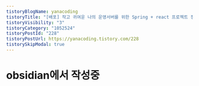 ```yaml
---
tistoryBlogName: yanacoding
tistoryTitle: "[배포] 작고 귀여운 나의 운영서버를 위한 Spring + react 프로젝트 정적 리소스 배포기(feat.. spring servlet custom filter + 왜 mvc 패턴은 지양되고 있는가.)"
tistoryVisibility: "3"
tistoryCategory: "1052524"
tistoryPostId: "228"
tistoryPostUrl: https://yanacoding.tistory.com/228
tistorySkipModal: true
---
```

# obsidian에서 작성중
